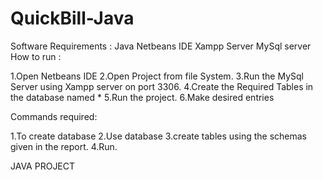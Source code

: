 # QuickBill-Java

Software Requirements :
Java Netbeans IDE
Xampp Server
MySql server
How to run :

1.Open Netbeans IDE
2.Open Project from file System.
3.Run the MySql Server using Xampp server on port 3306.
4.Create the Required Tables in the database named *
5.Run the project.
6.Make desired entries  

Commands required:

1.To create database
2.Use database
3.create tables using the schemas given in the report.
4.Run.

JAVA PROJECT
